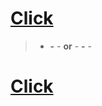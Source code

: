 # [Click](https://github.com/Miner-Bot/MinerBot/tree/Miner-Bot.github.io#minerbot)
> - **-** -  **or**  - **-** -
# [Click](https://github.com/Miner-Bot/MinerBot/tree/main#about-minerbot)
